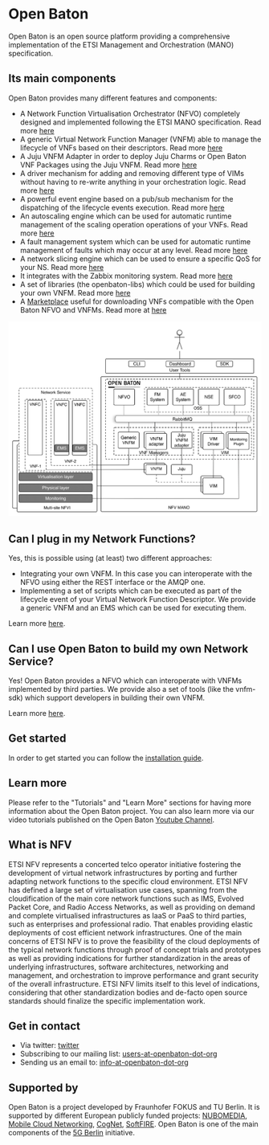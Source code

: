 # Open Baton
Open Baton is an open source platform providing a comprehensive implementation of the ETSI Management and Orchestration (MANO) specification.

## Its main components
Open Baton provides many different features and components:

* A Network Function Virtualisation Orchestrator (NFVO) completely designed and implemented following the ETSI MANO specification. Read more [here][nfvo]
* A generic Virtual Network Function Manager (VNFM) able to manage the lifecycle of VNFs based on their descriptors. Read more [here][vnfm-generic]
* A Juju VNFM Adapter in order to deploy Juju Charms or Open Baton VNF Packages using the Juju VNFM. Read more [here][juju-vnfm]
* A driver mechanism for adding and removing different type of VIMs without having to re-write anything in your orchestration logic. Read more [here][vim-driver]
* A powerful event engine based on a pub/sub mechanism for the dispatching of the lifecycle events execution. Read more [here][events]
* An autoscaling engine which can be used for automatic runtime management of the scaling operation operations of your VNFs. Read more [here][autoscaling-system]
* A fault management system which can be used for automatic runtime management of faults which may occur at any level. Read more [here][fm-system]
* A network slicing engine which can be used to ensure a specific QoS for your NS. Read more [here][network-slicing-engine]
* It integrates with the Zabbix monitoring system. Read more [here][zabbix-plugin]
* A set of libraries (the openbaton-libs) which could be used for building your own VNFM. Read more [here][openbaton-libs]
* A [Marketplace][marketplace] useful for downloading VNFs compatible with the Open Baton NFVO and VNFMs. Read more at [here][marketplace-doc]

![Open Baton architecture][architecture-release-4]

## Can I plug in my Network Functions?
Yes, this is possible using (at least) two different approaches:

* Integrating your own VNFM. In this case you can interoperate with the NFVO using either the REST interface or the AMQP one.
* Implementing a set of scripts which can be executed as part of the lifecycle event of your Virtual Network Function Descriptor. We provide a generic VNFM and an EMS which can be used for executing them.

Learn more [here][nfvo-intro].

## Can I use Open Baton to build my own Network Service?
Yes! Open Baton provides a NFVO which can interoperate with VNFMs implemented by third parties. We provide also a set of tools (like the vnfm-sdk) which support developers in building their own VNFM.

Learn more [here][nfvo-intro].

## Get started
In order to get started you can follow the [installation guide][install-guide].

## Learn more
Please refer to the "Tutorials" and "Learn More" sections for having more information about the Open Baton project. You can also learn more via our video tutorials published on the Open Baton [Youtube Channel][youtube].

## What is NFV  
ETSI NFV represents a concerted telco operator initiative fostering the development of virtual network infrastructures by porting and further adapting network functions to the specific cloud environment.
ETSI NFV has defined a large set of virtualisation use cases, spanning from the cloudification of the main core network functions such as IMS, Evolved Packet Core, and Radio Access Networks, as well as providing on demand and complete virtualised infrastructures as IaaS or PaaS to third parties, such as enterprises and professional radio.
That enables providing elastic deployments of cost efficient network infrastructures.
One of the main concerns of ETSI NFV is to prove the feasibility of the cloud deployments of the typical network functions through proof of concept trials and prototypes as well as providing indications for further standardization in the areas of underlying infrastructures, software architectures, networking and management, and orchestration to improve performance and grant security of the overall infrastructure.
ETSI NFV limits itself to this level of indications, considering that other standardization bodies and de-facto open source standards should finalize the specific implementation work.

## Get in contact

* Via twitter: [twitter][openbaton]
* Subscribing to our mailing list: [users-at-openbaton-dot-org]
* Sending us an email to: [info-at-openbaton-dot-org]

## Supported by
Open Baton is a project developed by Fraunhofer FOKUS and TU Berlin. It is supported by different European publicly funded projects: [NUBOMEDIA][nubomedia], [Mobile Cloud Networking][mcn], [CogNet][cognet], [SoftFIRE][softfire]. Open Baton is one of the main components of the [5G Berlin][5g-berlin] initiative.  

[5g-berlin]: http://www.5g-berlin.org/
[autoscaling-system]: https://github.com/openbaton/autoscaling
[cognet]: http://www.cognet.5g-ppp.eu/cognet-in-5gpp/
[fm-system]: https://github.com/openbaton/fm-system
[network-slicing-engine]: https://github.com/openbaton/network-slicing-engine
[info-at-openbaton-dot-org]: mailto:info@openbaton.org
[architecture-release-4]:images/openbaton-arch-1.png
[install-guide]:nfvo-installation
[juju-vnfm]:vnfm-juju
[marketplace]: http://marketplace.openbaton.org
[marketplace-doc]: marketplace
[mcn]: http://mobile-cloud-networking.eu/site/
[nfvo]: nfvo-installation
[nfvo-intro]: use
[nubomedia]: https://www.nubomedia.eu/
[openbaton-libs]: https://github.com/openbaton/openbaton-libs
[openbaton]:https://twitter.com/openbaton
[softfire]: https://www.softfire.eu/
[users-at-openbaton-dot-org]: mailto:listen@openbaton.org?subject=subscribe%20users
[youtube]: https://www.youtube.com/channel/UCYXY4rGKrKbBNheClFEKaAw
[zabbix-plugin]: zabbix-plugin
[vim-driver]: vim-driver
[vnfm-generic]: vnfm-generic
[events]: how-to-register-event

<!---
 Script for open external links in a new tab
-->
<script type="text/javascript" charset="utf-8">
      // Creating custom :external selector
      $.expr[':'].external = function(obj){
          return !obj.href.match(/^mailto\:/)
                  && (obj.hostname != location.hostname);
      };
      $(function(){
        $('a:external').addClass('external');
        $(".external").attr('target','_blank');
      })
</script>
